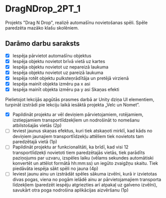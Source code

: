 # DragNDrop_2PT_1
Projekts "Drag N Drop", realizē automašīnu novietošanas spēli. Spēle paredzēta mazāko klašu skolēniem.

## Darāmo darbu saraksts
- [x] Iespēja pārvietot automašīnu objektus
- [x] Iespēja objektu novietot brīvā vietā uz kartes
- [x] Iespēja objektu novietot uz nepareizā laukuma
- [x] Iespēja objektu novietot uz pareizā laukuma
- [x] Iespēja rotēt objektu pulksteņrādītāja un pretējā virzienā
- [x] Iespēja mainīt objekta izmēru pa x asi
- [x] Iespēja mainīt objekta izmēru pa y asi
 Skaņas efekti

Pielietojot lekcijās apgūtās prasmes darbā ar Unity dziņa UI elementiem, turpināt izstrādi pie lekciju
laikā iesāktā projekta „Velc un Nomet”.
- [x] Papildināt projektu ar vēl deviņiem pārvietojamiem, rotējamiem, izstiepjamiem transportlīdzekļiem un nodrošināt to nomešanu atbilstošajās vietās (2p)
- [ ] Ieviest jaunus skaņas efektus, kuri tiek atskaņoti mirklī, kad kāds no deviņiem jaunajiem transportlīdzekļu attēliem tiek novietots tam paredzētajā vietā (1p)
- [ ] Papildināt projektu ar funkcionalitāti, ka brīdī, kad visi 12 transportlīdzekļi novietoti tiem paredzētajās vietās, tiek parādīts paziņojums par uzvaru, izspēles laiku (vēlams sekundes automātiski konvertēt un attēlot formātā hh:mm:ss) un iegūto zvaigžņu skaitu. Tiek piedāvāta iespēja sākt spēli no jauna (4p)
- [ ] Ieviest jaunu ainu un izstrādāt spēles sākuma izvēlni, kurā ir izvietotas divas pogas, viena no pogām ielādē ainu ar pārvietojamajiem transporta līdzekļiem (paredzēt iespēju atgriezties arī atpakaļ uz galveno izvēlni), savukārt otra poga nodrošina aplikācijas aizvēršanu (1p)